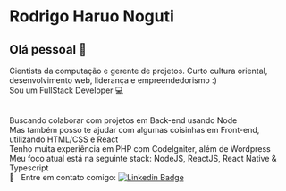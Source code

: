 # Rodrigo Haruo Noguti

## Olá pessoal 👋
Cientista da computação e gerente de projetos. Curto cultura oriental, desenvolvimento web, liderança e empreendedorismo :)
<br/> Sou um FullStack Developer :computer:

 <br/> Buscando colaborar com projetos em Back-end usando Node
 <br/> Mas também posso te ajudar com algumas coisinhas em Front-end, utilizando HTML/CSS e React
 <br/> Tenho muita experiência em PHP com CodeIgniter, além de Wordpress
 <br/> Meu foco atual está na seguinte stack: NodeJS, ReactJS, React Native & Typescript
 <br/> :email: &nbsp; Entre em contato comigo: [![Linkedin Badge](https://img.shields.io/badge/-RodrigoNoguti-blue?style=flat-square&logo=Linkedin&logoColor=white&link=https://www.linkedin.com/in/rodrigo-noguti-itachi/)](https://www.linkedin.com/in/rodrigo-noguti-itachi/) 

